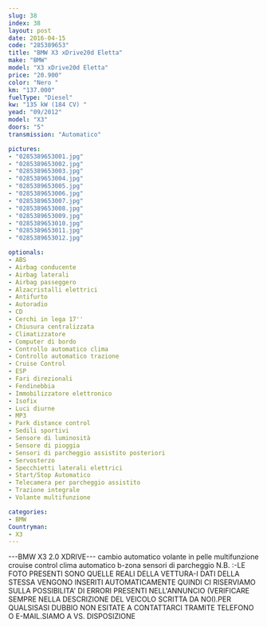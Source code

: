 ```yaml
---
slug: 38
index: 38
layout: post
date: 2016-04-15
code: "285389653"
title: "BMW X3 xDrive20d Eletta"
make: "BMW"
model: "X3 xDrive20d Eletta"
price: "20.900"
color: "Nero "
km: "137.000"
fuelType: "Diesel"
kw: "135 kW (184 CV) "
yead: "09/2012"
model: "X3"
doors: "5"
transmission: "Automatico"

pictures:
- "0285389653001.jpg"
- "0285389653002.jpg"
- "0285389653003.jpg"
- "0285389653004.jpg"
- "0285389653005.jpg"
- "0285389653006.jpg"
- "0285389653007.jpg"
- "0285389653008.jpg"
- "0285389653009.jpg"
- "0285389653010.jpg"
- "0285389653011.jpg"
- "0285389653012.jpg"

optionals:
- ABS
- Airbag conducente
- Airbag laterali
- Airbag passeggero
- Alzacristalli elettrici
- Antifurto
- Autoradio
- CD
- Cerchi in lega 17''
- Chiusura centralizzata
- Climatizzatore
- Computer di bordo
- Controllo automatico clima
- Controllo automatico trazione
- Cruise Control
- ESP
- Fari direzionali
- Fendinebbia
- Immobilizzatore elettronico
- Isofix
- Luci diurne
- MP3
- Park distance control
- Sedili sportivi
- Sensore di luminosità
- Sensore di pioggia
- Sensori di parcheggio assistito posteriori
- Servosterzo
- Specchietti laterali elettrici
- Start/Stop Automatico
- Telecamera per parcheggio assistito
- Trazione integrale
- Volante multifunzione

categories:
- BMW
Countryman:
- X3
---
```

---BMW X3 2.0 XDRIVE--- cambio automatico volante in pelle multifunzione crouise control clima automatico b-zona sensori di parcheggio N.B. :-LE FOTO PRESENTI SONO QUELLE REALI DELLA VETTURA-I DATI DELLA STESSA VENGONO INSERITI AUTOMATICAMENTE QUINDI CI RISERVIAMO SULLA POSSIBILITA' DI ERRORI PRESENTI NELL'ANNUNCIO (VERIFICARE SEMPRE NELLA DESCRIZIONE DEL VEICOLO SCRITTA DA NOI).PER QUALSISASI DUBBIO NON ESITATE A CONTATTARCI TRAMITE TELEFONO O E-MAIL.SIAMO A VS. DISPOSIZIONE